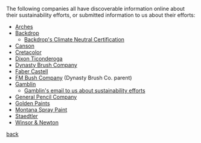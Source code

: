 The following companies all have discoverable information online about their
sustainability efforts, or submitted information to us about their efforts:

- [Arches](https://arches-papers.com/arches-vs-sustainable-development/)
- [Backdrop](https://www.backdrophome.com/pages/about)
  - [Backdrop's Climate Neutral Certification](https://www.climateneutral.org/brand/backdrop)
- [Canson](https://en.canson.com/commitments/combating-climate-change)
- [Cretacolor](https://www.cretacolor.com/en/passion-en/umweltschutz/)
- [Dixon Ticonderoga](https://dixonticonderogacompany.com/terracycle/)
- [Dynasty Brush Company](https://dynastybrush.com/company/)
- [Faber Castell](https://www.fabercastell.com/pages/sustainability)
- [FM Bush Company](https://www.fmbrush.com/company/) (Dynasty Brush Co. parent)
- [Gamblin](https://gamblincolors.com/reclaimed-earth-colors/)
     - [Gamblin's email to us about sustainability efforts](./gamblin.txt)
- [General Pencil Company](https://www.generalpencil.com/values.html)
- [Golden Paints](https://goldenpaints.com/healthsafety_health_index)
- [Montana Spray Paint](https://www.montana-cans.com/en/safety-environment)
- [Staedtler](https://www.staedtler.com/intl/en/company/about-staedtler/sustainability-and-protection-of-the-environment/)
- [Winsor & Newton](https://www.winsornewton.com/na/heritage/our-ethics/)

[back](./)
